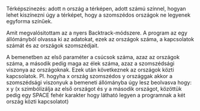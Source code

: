 Térképszinezés: adott n ország a térképen, adott számú színnel, hogyan lehet kiszínezni úgy a térképet, hogy a szomszédos országok ne legyenek egyforma színűek.

Amit megvalósitottam az a nyers Backtrack-módszere.
A program az egy állómányból olvassa ki az adatokat, ezek az országok száma, a kapcsolatok számát és az országok szomszédjait.

A bemenetben az első paraméter a csúcsok száma, azaz az országok száma, a második pedig maga az élek száma, azaz a szomszédsági viszonya az országoknak. Ezek után következnek az országok közti kapcsolatok. 
Pl. hogyha x ország szomszédos y országgak akkor a szomszédsági viszonyuk a bemeneti állómányba úgy lesz beolvasva hogy: x y
 (x szimbólizálja az első országot és y a második országot, közöttük pedig egy SPACE fehér karakter hogy látható legyen a programnak a két ország közti kapcsolatot)



